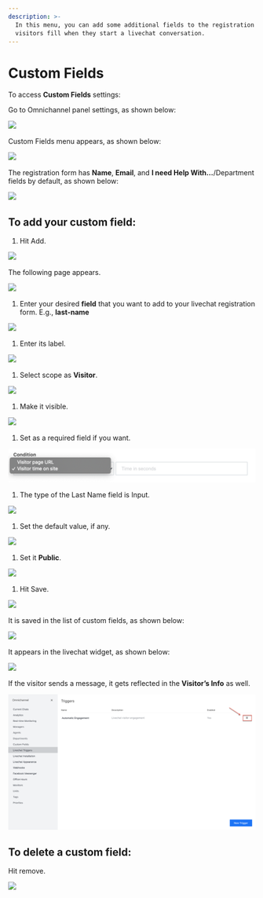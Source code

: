 ```yaml
---
description: >-
  In this menu, you can add some additional fields to the registration form your
  visitors fill when they start a livechat conversation.
---
```


# Custom Fields

To access **Custom Fields** settings:

Go to Omnichannel panel settings, as shown below:

![](../../.gitbook/assets/0%20%288%29%20%285%29%20%285%29%20%285%29%20%285%29%20%285%29%20%284%29%20%284%29%20%281%29%20%283%29.png)

Custom Fields menu appears, as shown below:

![](../../.gitbook/assets/1%20%287%29.png)

The registration form has **Name**, **Email**, and **I need Help With…**/Department fields by default, as shown below:

![](../../.gitbook/assets/2%20%287%29.png)

## To add your custom field:

1. Hit Add.

![](../../.gitbook/assets/3%20%287%29.png)

The following page appears.

![](../../.gitbook/assets/4%20%287%29.png)

1. Enter your desired **field** that you want to add to your livechat registration form. E.g., **last-name**

![](../../.gitbook/assets/5%20%287%29.png)

1. Enter its label.

![](../../.gitbook/assets/6%20%286%29.png)

1. Select scope as **Visitor**.

![](../../.gitbook/assets/7%20%284%29.png)

1. Make it visible.

![](../../.gitbook/assets/8%20%283%29.png)

1. Set as a required field if you want.

![](../../.gitbook/assets/9%20%283%29.png)

1. The type of the Last Name field is Input.

![](../../.gitbook/assets/10%20%282%29.png)

1. Set the default value, if any.

![](../../.gitbook/assets/11%20%282%29.png)

1. Set it **Public**.

![](../../.gitbook/assets/12%20%282%29.png)

1. Hit Save.

![](../../.gitbook/assets/13%20%282%29.png)

It is saved in the list of custom fields, as shown below:

![](../../.gitbook/assets/14%20%282%29.png)

It appears in the livechat widget, as shown below:

![](../../.gitbook/assets/15%20%282%29.png)

If the visitor sends a message, it gets reflected in the **Visitor’s Info** as well.

![](../../.gitbook/assets/16%20%282%29.png)

## To delete a custom field:

Hit remove.

![](../../.gitbook/assets/17%20%282%29.png)

